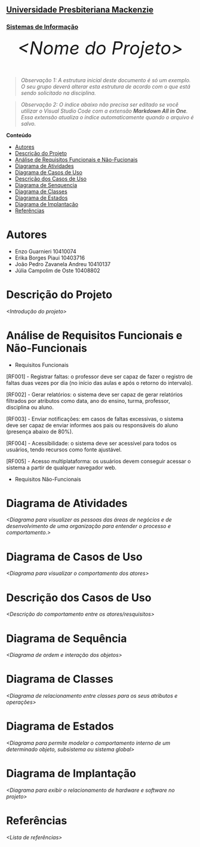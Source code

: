 <h2><a href= "https://www.mackenzie.br">Universidade Presbiteriana Mackenzie</a></h2>
<h3><a href= "https://www.mackenzie.br/graduacao/sao-paulo-higienopolis/sistemas-de-informacao">Sistemas de Informação</a></h3>


<font size="+12"><center>
*&lt;Nome do Projeto&gt;*
</center></font>

>*Observação 1: A estrutura inicial deste documento é só um exemplo. O seu grupo deverá alterar esta estrutura de acordo com o que está sendo solicitado na disciplina.*

>*Observação 2: O índice abaixo não precisa ser editado se você utilizar o Visual Studio Code com a extensão **Markdown All in One**. Essa extensão atualiza o índice automaticamente quando o arquivo é salvo.*

**Conteúdo**

- [Autores](#nome-alunos)
- [Descrição do Projeto](#introdução-do-projeto)
- [Análise de Requisitos Funcionais e Não-Fucionais](#descrição-dos-requisitos)
- [Diagrama de Atividades](#diagrama-de-atividades) 
- [Diagrama de Casos de Uso](#diagrama-de-comportamento-atores)
- [Descrição dos Casos de Uso](#descrição-das-funcões)
- [Diagrama de Senquencia](#diagrama-de-ordem-interações)
- [Diagrama de Classes](#diagrama-orientado-objetos)
- [Diagrama de Estados](#diagrama-estrutura-componente)
- [Diagrama de Implantação](#diagrama-de-hardware-software)
- [Referências](#referências)


# Autores

* Enzo Guarnieri 10410074
* Erika Borges Piaui 10403716
* João Pedro Zavanela Andreu 10410137
* Júlia Campolim de Oste 10408802


# Descrição do Projeto

*&lt;Introdução do projeto&gt;*

# Análise de Requisitos Funcionais e Não-Funcionais

* Requisitos Funcionais
  
[RF001] - Registrar faltas: o professor deve ser capaz de fazer o registro de faltas duas vezes por dia (no início das aulas e após o retorno do intervalo).

[RF002] - Gerar relatórios: o sistema deve ser capaz de gerar relatórios filtrados por atributos como data, ano do ensino, turma, professor, disciplina ou aluno.

[RF003] - Enviar notificações: em casos de faltas excessivas, o sistema deve ser capaz de enviar informes aos pais ou responsáveis do aluno (presença abaixo de 80%).

[RF004] - Acessibilidade: o sistema deve ser acessível para todos os usuários, tendo recursos como fonte ajustável.

[RF005] - Acesso multiplataforma: os usuários devem conseguir acessar o sistema a partir de qualquer navegador web.

* Requisitos Não-Funcionais


# Diagrama de Atividades

*&lt;Diagrama para visualizer as pessoas das áreas de negócios e de desenvolvimento de uma organização para entender o processo e comportamento.&gt;*

# Diagrama de Casos de Uso

*&lt;Diagrama para visualizar o comportamento dos atores&gt;*

# Descrição dos Casos de Uso

*&lt;Descrição do comportamento entre os atores/resquisitos&gt;*

# Diagrama de Sequência

*&lt;Diagrama de ordem e interação dos objetos&gt;*

# Diagrama de Classes

*&lt;Diagrama de relacionamento entre classes para os seus atributos e operações&gt;*

# Diagrama de Estados

*&lt;Diagrama para permite modelar o comportamento interno de um determinado objeto, subsistema ou sistema global&gt;*

# Diagrama de Implantação

*&lt;Diagrama para exibir o relacionamento de hardware e software no projeto&gt;*

# Referências

*&lt;Lista de referências&gt;*
